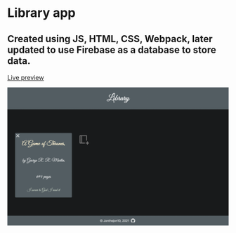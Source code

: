 # Library app

## Created using JS, HTML, CSS, Webpack, later updated to use Firebase as a database to store data.

<a href="https://jonthejon10.github.io/Library/">Live preview</a>

<img src='dist/images/project-preview.png' alt=''>